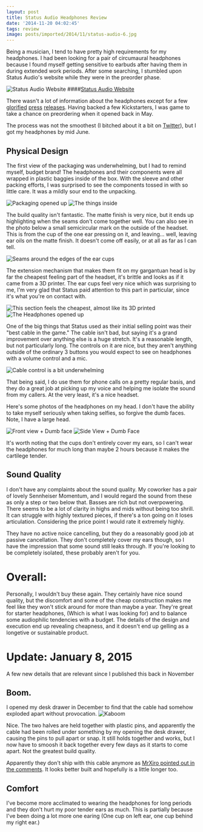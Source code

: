 ```yaml
---
layout: post
title: Status Audio Headphones Review
date: '2014-11-20 04:02:45'
tags: review
image: posts/imported/2014/11/status-audio-6.jpg
---
```


Being a musician, I tend to have pretty high requirements for my headphones. I had been looking for a pair of circumaural headphones because I found myself getting sensitive to earbuds after having them in during extended work periods. After some searching, I stumbled upon Status Audio's website while they were in the preorder phase.

![Status Audio Website](/images/posts/imported/2014/Sep/Screen-Shot-2014-09-07-at-18-48-37-.png)
####[Status Audio Website](http://thestatusaudio.com/)


There wasn't a lot of information about the headphones except for a few [glorified](http://the-gadgeteer.com/2014/01/31/champagne-headphones-on-a-beer-budget/) [press](http://www.thesoundsensei.com/2014/02/03/anti-branding-headphones-status-audio/) [releases](http://www.prweb.com/releases/2014/01/prweb11536298.htm). Having backed a few Kickstarters, I was game to take a chance on preordering when it opened back in May.

The process was not the smoothest (I bitched about it a bit on [Twitter](https://twitter.com/GLucasRoe/status/474987701570396160)), but I got my headphones by mid June.

## Physical Design
The first view of the packaging was underwhelming, but I had to remind myself, budget brand! The headphones and their components were all wrapped in plastic baggies inside of the box. With the sleeve and other packing efforts, I was surprised to see the components tossed in with so little care. It was a mildly sour end to the unpacking.

![Packaging opened up](/images/posts/imported/2014/11/status-audio-1.jpg)
![The things inside](/images/posts/imported/2014/11/status-audio-2.jpg)

The build quality isn't fantastic. The matte finish is very nice, but it ends up highlighting when the seams don't come together well. You can also see in the photo below a small semicircular mark on the outside of the headset. This is from the cup of the one ear pressing on it, and leaving... well, leaving ear oils on the matte finish. It doesn't come off easily, or at all as far as I can tell.

![Seams around the edges of the ear cups](/images/posts/imported/2014/11/status-audio-4.jpg)

The extension mechanism that makes them fit on my gargantuan head is by far the cheapest feeling part of the headset, it's brittle and looks as if it came from a 3D printer. The ear cups feel very nice which was surprising to me, I'm very glad that Status paid attention to this part in particular, since it's what you're on contact with.

![This section feels the cheapest, almost like its 3D printed](/images/posts/imported/2014/11/status-audio-3.jpg)
![The Headphones opened up](/images/posts/imported/2014/11/status-audio-6.jpg)

One of the big things that Status used as their initial selling point was their "best cable in the game." The cable isn't bad, but saying it's a grand improvement over anything else is a huge stretch. It's a reasonable length, but not particularly long. The controls on it are nice, but they aren't anything outside of the ordinary 3 buttons you would expect to see on headphones with a volume control and a mic.

![Cable control is a bit underwhelming](/images/posts/imported/2014/11/status-audio-8.jpg)

That being said, I do use them for phone calls on a pretty regular basis, and they do a great job at picking up my voice and helping me isolate the sound from my callers. At the very least, it's a nice headset.

Here's some photos of the headphones on my head. I don't have the ability to take myself seriously when taking selfies, so forgive the dumb faces. Note, I have a large head.

![Front view + Dumb face](/images/posts/imported/2014/11/frontview.jpeg)
![Side View + Dumb Face](/images/posts/imported/2014/11/sideview.jpeg)

It's worth noting that the cups don't entirely cover my ears, so I can't wear the headphones for much long than maybe 2 hours because it makes the cartilege tender.

## Sound Quality
I don't have any complaints about the sound quality. My coworker has a pair of lovely Sennheiser Momentum, and I would regard the sound from these as only a step or two below that. Basses are rich but not overpowering. There seems to be a lot of clarity in highs and mids without being too shrill. It can struggle with highly textured pieces, if there's a ton going on it loses articulation. Considering the price point I would rate it extremely highly.

They have no active noice cancelling, but they do a reasonably good job at passive cancellation. They don't completely cover my ears though, so I have the impression that some sound still leaks through. If you're looking to be completely isolated, these probably aren't for you.

# Overall:
Personally, I wouldn't buy these again. They certainly have nice sound quality, but the discomfort and some of the cheap construction makes me feel like they won't stick around for more than maybe a year. They're great for starter headphones, (Which is what I was looking for) and to balance some audiophilic tendencies with a budget. The details of the design and execution end up revealing  cheapness, and it doesn't end up gelling as a longetive or sustainable product.

# Update: January 8, 2015
A few new details that are relevant since I published this back in November

## Boom.
I opened my desk drawer in December to find that the cable had somehow exploded apart without provocation.
![Kaboom](/images/posts/imported/2015/01/cable_essplode.jpg)

Nice. The two halves are held together with plastic pins, and apparently the cable had been rolled under something by my opening the desk drawer, causing the pins to pull apart or snap. It still holds together and works, but I now have to smoosh it back together every few days as it starts to come apart. Not the greatest build quality.

Apparently they don't ship with this cable anymore as [MrXiro pointed out in the comments](http://glucasroe.com/status-audio-headphones-review/#comment-1775155349). It looks better built and hopefully is a little longer too.

## Comfort
I've become more acclimated to wearing the headphones for long periods and they don't hurt my poor tender ears as much. This is partially because I've been doing a lot more one earing (One cup on left ear, one cup behind my right ear.)
